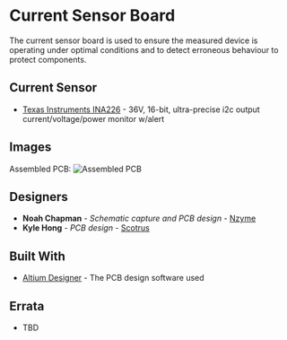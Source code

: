 # Current Sensor Board

The current sensor board is used to ensure the measured device is operating under optimal conditions and to detect erroneous behaviour to protect components.

## Current Sensor 

* [Texas Instruments INA226](https://www.ti.com/product/INA226) - 36V, 16-bit, ultra-precise i2c output current/voltage/power monitor w/alert

## Images
Assembled PCB:
![Assembled PCB](https://github.com/uwrobotics/MarsRover2020-PCB/blob/master/Projects/Shunt%20Current%20Sensor%20Breakout/Rev1/images/assembled_board.jpg)

## Designers

* **Noah Chapman** - *Schematic capture and PCB design* - [Nzyme](https://github.com/Nzyme)
* **Kyle Hong** - *PCB design* - [Scotrus](https://github.com/Scotrus)

## Built With

* [Altium Designer](https://www.altium.com/) - The PCB design software used

## Errata

* TBD
